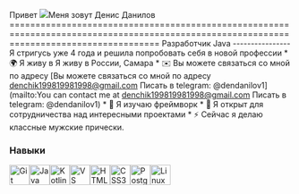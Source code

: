 Привет ![](https://user-images.githubusercontent.com/18350557/176309783-0785949b-9127-417c-8b55-ab5a4333674e.gif)Меня зовут Денис Данилов ========================================================================================================================================= Разработчик Java ---------------- Я стригусь уже 4 года и решила попробовать себя в новой профессии * 🌍 Я живу в Я живу в России, Самара * ✉️ Вы можете связаться со мной по адресу [Вы можете связаться со мной по адресу denchik199819981998@gmail.com Писать в telegram: @dendanilov1](mailto:You can contact me at denchik199819981998@gmail.com Писать в telegram: @dendanilov1) * 🧠 Я изучаю фреймворк * 🤝 Я открыт для сотрудничества над интересными проектами * ⚡ Сейчас я делаю классные мужские прически.

### Навыки

<p align="left"> <a href="https://git-scm.com /" target="_blank" rel="noreferrer"><img src="https://raw.githubusercontent.com/danielcranney/readme-generator/main/public/icons/skills/git-colored.svg" width="36" height="36" alt="Git" /></a><a href="https://www.oracle.com/java/" target="_blank" rel="noreferrer"><img src="https://raw.githubusercontent.com/danielcranney/readme-generator/main/public/icons/skills/java-colored.svg" width="36" height="36" alt="Java" /></a><a href="https://kotlinlang.org/" target="_blank" rel="noreferrer"><img src="https://raw.githubusercontent.com/danielcranney/readme-generator/main/public/icons/skills/kotlin-colored.svg" width="36" height="36" alt="Kotlin" /></a><a href="https://code.visualstudio.com/" target="_blank" rel="noreferrer"><img src="https://raw.githubusercontent.com/danielcranney/readme-generator/main/public/icons/skills/visualstudiocode.svg" width="36" height="36" alt="VS Code" /></a><a href="https://developer.mozilla.org/en-US/docs/Glossary/HTML5 "target="_blank" rel="noreferrer"><img src="https://raw.githubusercontent.com/danielcranney/readme-generator/main/public/icons/skills/html5-colored. svg" width="36" height="36" alt="HTML5" /></a><a href="https://www.w3.org/TR/CSS/#css " target="_blank" rel="noreferrer"><img src="https://raw.githubusercontent.com/danielcranney/readme-generator/main/public/icons/skills/css3-colored.svg" width="36" height="36" alt="CSS3" /></a><a href="https://www.postgresql.org/" target="_blank" rel="noreferrer"><img src="https://raw.githubusercontent.com/danielcranney/readme-generator/main/public/icons/skills/postgresql-colored. svg" width="36" height="36" alt="PostgreSQL" /></a><a href="https://www.linux.org " target="_blank" rel="noreferrer"><img src="https://raw.githubusercontent.com/danielcranney/readme-generator/main/public/icons/skills/linux-colored.svg" width="36" height="36" alt="Linux" /></a> </p>
